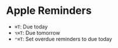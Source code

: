 # Apple Reminders

- `⌘T`: Due today
- `⌥⌘T`: Due tomorrow
- `⌃⌘T`: Set overdue reminders to due today

